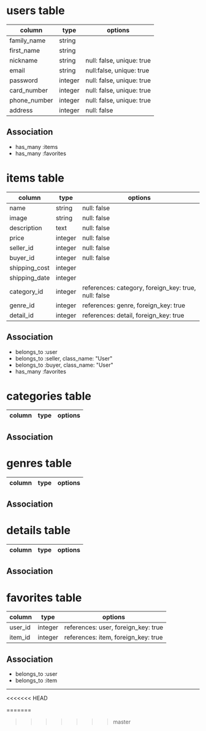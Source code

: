 # users table

|column|type|options|
|------|----|-------|
|family_name|string||
|first_name|string||
|nickname|string|null: false, unique: true|
|email|string|null:false, unique: true|
|password|integer|null: false, unique: true|
|card_number|integer|null: false, unique: true|
|phone_number|integer|null: false, unique: true|
|address|integer|null: false||

## Association
- has_many :items
- has_many :favorites


# items table

|column|type|options|
|------|----|-------|
|name|string|null: false|
|image|string|null: false|
|description|text|null: false|
|price|integer|null: false|
|seller_id|integer|null: false
|buyer_id|integer|null: false|
|shipping_cost|integer||
|shipping_date|integer||
|category_id|integer|references: category, foreign_key: true, null: false|
|genre_id|integer|references: genre, foreign_key: true|
|detail_id|integer|references: detail, foreign_key: true|

## Association
- belongs_to :user
- belongs_to :seller, class_name: "User"
- belongs_to :buyer, class_name: "User"
- has_many :favorites

# categories table

|column|type|options|
|------|----|-------|

## Association

# genres table

|column|type|options|
|------|----|-------|

## Association

# details table

|column|type|options|
|------|----|-------|

## Association

# favorites table

|column|type|options|
|------|----|-------|
|user_id|integer|references: user, foreign_key: true|
|item_id|integer|references: item, foreign_key: true|

## Association
- belongs_to :user
- belongs_to :item

--------------------------
<<<<<<< HEAD

=======
>>>>>>> master
